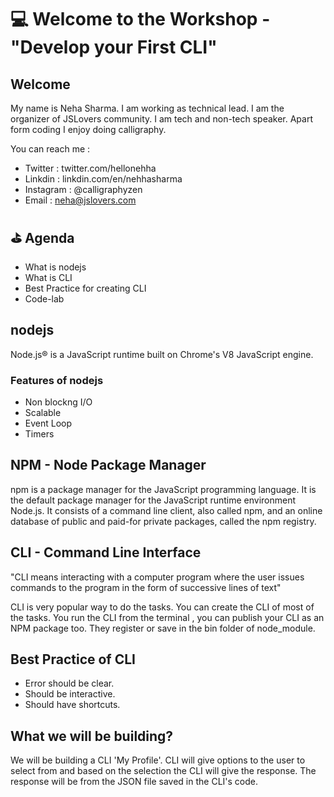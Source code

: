 # :computer: Welcome to the Workshop - "Develop your First CLI"

## Welcome

My name is Neha Sharma. I am working as technical lead. I am the organizer of JSLovers community. I am tech and non-tech speaker. Apart form coding I enjoy doing calligraphy.

You can reach me :

- Twitter : twitter.com/hellonehha
- Linkdin : linkdin.com/en/nehhasharma
- Instagram : @calligraphyzen
- Email : neha@jslovers.com

## :golf: Agenda

- What is nodejs
- What is CLI
- Best Practice for creating CLI
- Code-lab

## nodejs

Node.js® is a JavaScript runtime built on Chrome's V8 JavaScript engine.

### Features of nodejs

- Non blockng I/O
- Scalable
- Event Loop
- Timers

## NPM - Node Package Manager

npm is a package manager for the JavaScript programming language. It is the default package manager for the JavaScript runtime environment Node.js. It consists of a command line client, also called npm, and an online database of public and paid-for private packages, called the npm registry.

## CLI - Command Line Interface

"CLI means interacting with a computer program where the user issues commands to the program in the form of successive lines of text"

CLI is very popular way to do the tasks. You can create the CLI of most of the tasks. You run the CLI from the terminal , you can publish your CLI as an NPM package too. They register or save in the bin folder of node_module.

## Best Practice of CLI

- Error should be clear.
- Should be interactive.
- Should have shortcuts.

## What we will be building?

We will be building a CLI 'My Profile'. CLI will give options to the user to select from and based on the selection the CLI will give the response. The response will be from the JSON file saved in the CLI's code.
